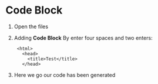 # Code Block
1. Open the files
2. Adding **Code Block** By enter four spaces and two enters:


        <html>
          <head>
            <title>Test</title>
          </head> 


3. Here we go our code has been generated

